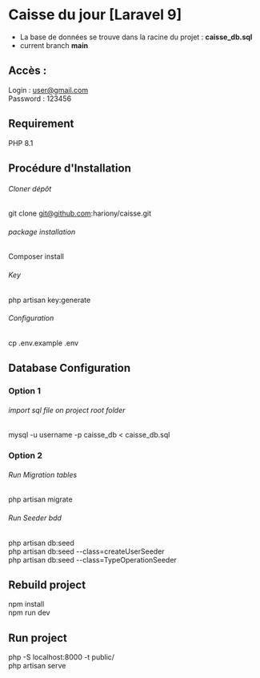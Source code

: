 # Caisse du jour [Laravel 9]
* La base de données se trouve dans la racine du projet : __caisse_db.sql__  
* current branch __main__  
## Accès :
Login : user@gmail.com  
Password : 123456  

## Requirement
PHP 8.1

## Procédure d'Installation

###### Cloner dépôt
git clone git@github.com:hariony/caisse.git

###### package installation
Composer install
###### Key
php artisan key:generate
###### Configuration
cp .env.example .env
## Database Configuration
### Option 1

###### import sql file on project root folder
mysql -u username -p caisse_db < caisse_db.sql

### Option 2

###### Run Migration tables
php artisan migrate
###### Run Seeder bdd
php artisan db:seed  
php artisan db:seed --class=createUserSeeder  
php artisan db:seed --class=TypeOperationSeeder  

## Rebuild project
npm install  
npm run dev  

## Run project
php -S localhost:8000 -t public/  
php artisan serve  